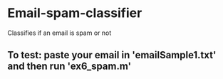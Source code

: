# Email-spam-classifier
Classifies if an email is spam or not

## To test: paste your email  in 'emailSample1.txt' and then run 'ex6_spam.m'
